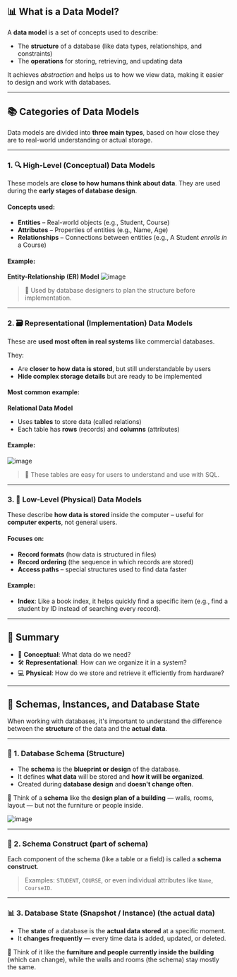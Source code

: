 ## 📊 What is a Data Model?

A **data model** is a set of concepts used to describe:

* The **structure** of a database (like data types, relationships, and constraints)
* The **operations** for storing, retrieving, and updating data

It achieves *abstraction* and helps us to how we view data, making it easier to design and work with databases.

---

## 📚 Categories of Data Models

Data models are divided into **three main types**, based on how close they are to real-world understanding or actual storage.

---

### 1. 🔍 High-Level (Conceptual) Data Models

These models are **close to how humans think about data**. They are used during the **early stages of database design**.

#### Concepts used:

* **Entities** – Real-world objects (e.g., Student, Course)
* **Attributes** – Properties of entities (e.g., Name, Age)
* **Relationships** – Connections between entities (e.g., A Student *enrolls in* a Course)

#### Example:

**Entity-Relationship (ER) Model**
![image](https://github.com/user-attachments/assets/80bde01d-ec05-459e-9969-5e3f39a641b4)


> 📌 Used by database designers to plan the structure before implementation.

---


### 2. 🗃️ Representational (Implementation) Data Models

These are **used most often in real systems** like commercial databases.

They:

* Are **closer to how data is stored**, but still understandable by users
* **Hide complex storage details** but are ready to be implemented

#### Most common example:

**Relational Data Model**

* Uses **tables** to store data (called relations)
* Each table has **rows** (records) and **columns** (attributes)

#### Example:

![image](https://github.com/user-attachments/assets/c6635878-cd04-41d5-94b6-756dfcf2ecbd)


> 📌 These tables are easy for users to understand and use with SQL.

---

### 3. 💾 Low-Level (Physical) Data Models

These describe **how data is stored** inside the computer – useful for **computer experts**, not general users.

#### Focuses on:

* **Record formats** (how data is structured in files)
* **Record ordering** (the sequence in which records are stored)
* **Access paths** – special structures used to find data faster

#### Example:

* **Index**: Like a book index, it helps quickly find a specific item (e.g., find a student by ID instead of searching every record).

---

## 🎯 Summary

* 🧠 **Conceptual**: What data do we need?
* 🛠️ **Representational**: How can we organize it in a system?
* 💻 **Physical**: How do we store and retrieve it efficiently from hardware?
---

## 🧱 Schemas, Instances, and Database State

When working with databases, it's important to understand the difference between the **structure** of the data and the **actual data**.

---

### 🔧 1. **Database Schema** (Structure)

* The **schema** is the **blueprint or design** of the database.
* It defines **what data** will be stored and **how it will be organized**.
* Created during **database design** and **doesn't change often**.

📌 Think of a **schema** like the **design plan of a building** — walls, rooms, layout — but not the furniture or people inside.

![image](https://github.com/user-attachments/assets/2c08fe17-618e-4c6b-9d19-15fa25cafdc4)


---

### 📄 2. **Schema Construct** (part of schema)

Each component of the schema (like a table or a field) is called a **schema construct**.

> Examples: `STUDENT`, `COURSE`, or even individual attributes like `Name`, `CourseID`.

---

### 📊 3. **Database State (Snapshot / Instance)** (the actual data)

* The **state** of a database is the **actual data stored** at a specific moment.
* It **changes frequently** — every time data is added, updated, or deleted.

📌 Think of it like the **furniture and people currently inside the building** (which can change), while the walls and rooms (the schema) stay mostly the same.
